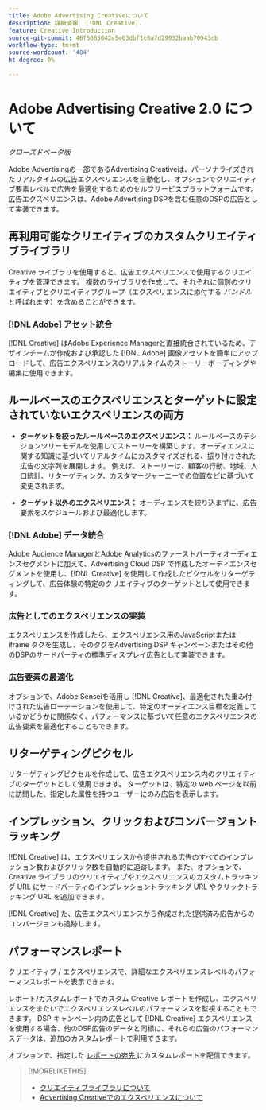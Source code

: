 ```yaml
---
title: Adobe Advertising Creativeについて
description: 詳細情報  [!DNL Creative].
feature: Creative Introduction
source-git-commit: 46f5665642e5e03dbf1c0a7d29032baab70943cb
workflow-type: tm+mt
source-wordcount: '484'
ht-degree: 0%

---
```


# Adobe Advertising Creative 2.0 について

*クローズドベータ版*

<!-- verify all and rewrite to include new stuff -->

Adobe Advertisingの一部であるAdvertising Creativeは、パーソナライズされたリアルタイムの広告エクスペリエンスを自動化し、オプションでクリエイティブ要素レベルで広告を最適化するためのセルフサービスプラットフォームです。<!-- Verify --> 広告エクスペリエンスは、Adobe Advertising DSPを含む任意のDSPの広告として実装できます。

## 再利用可能なクリエイティブのカスタムクリエイティブライブラリ

Creative ライブラリを使用すると、広告エクスペリエンスで使用するクリエイティブを管理できます。 複数のライブラリを作成して、それぞれに個別のクリエイティブとクリエイティブグループ（エクスペリエンスに添付する *バンドル* と呼ばれます）を含めることができます。

### [!DNL Adobe] アセット統合

[!DNL Creative] はAdobe Experience Managerと直接統合されているため、デザインチームが作成および承認した [!DNL Adobe] 画像アセットを簡単にアップロードして、広告エクスペリエンスのリアルタイムのストーリーボーディングや編集に使用できます。

## ルールベースのエクスペリエンスとターゲットに設定されていないエクスペリエンスの両方

* **ターゲットを絞ったルールベースのエクスペリエンス：** ルールベースのデシジョンツリーモデルを使用してストーリーを構築します。オーディエンスに関する知識に基づいてリアルタイムにカスタマイズされる、振り付けされた広告の文字列を展開します。 例えば、ストーリーは、顧客の行動、地域、人口統計、リターゲティング、カスタマージャーニーでの位置などに基づいて変更されます。

* **ターゲット以外のエクスペリエンス：** オーディエンスを絞り込まずに、広告要素をスケジュールおよび最適化します。

### [!DNL Adobe] データ統合

Adobe Audience ManagerとAdobe Analyticsのファーストパーティオーディエンスセグメントに加えて、Advertising Cloud DSP で作成したオーディエンスセグメントを使用し、[!DNL Creative] を使用して作成したピクセルをリターゲティングして、広告体験の特定のクリエイティブのターゲットとして使用できます。<!-- Advertiser should be able to target all segments that are available in DSP for targeting -->

### 広告としてのエクスペリエンスの実装

エクスペリエンスを作成したら、エクスペリエンス用のJavaScriptまたは iframe タグを生成し、そのタグをAdvertising DSP キャンペーンまたはその他のDSPのサードパーティの標準ディスプレイ広告として実装できます。<!-- Will add video and other ad formats; not sure if they'll be available for both standard and dynamic ads. -->

### 広告要素の最適化

オプションで、Adobe Senseiを活用し [!DNL Creative]、最適化された重み付けされた広告ローテーションを使用して、特定のオーディエンス目標を定義しているかどうかに関係なく、パフォーマンスに基づいて任意のエクスペリエンスの広告要素を最適化することもできます。

<!--
[!DNL Creative] serves first-party ads and triggers third-party ads for the experience based on the specified targeting (when applicable), scheduling, ad rotation, and optimization goal options 
-->

## リターゲティングピクセル

リターゲティングピクセルを作成して、広告エクスペリエンス内のクリエイティブのターゲットとして使用できます。 ターゲットは、特定の web ページを以前に訪問した、指定した属性を持つユーザーにのみ広告を表示します。

## インプレッション、クリックおよびコンバージョントラッキング

[!DNL Creative] は、エクスペリエンスから提供される広告のすべてのインプレッション数およびクリック数を自動的に追跡します。 また、オプションで、Creative ライブラリのクリエイティブやエクスペリエンスのカスタムトラッキング URL にサードパーティのインプレッショントラッキング URL やクリックトラッキング URL を追加できます。

[!DNL Creative] た、広告エクスペリエンスから作成された提供済み広告からのコンバージョンも追跡します。<!-- Verify wording; anything important to add here? We do track them for all users, right? Or is it optional?  -->

<!--
 [Don't need to mention] When an ad is served, the DSP that buys the ad first tracks the impression, and then passes the impression information to [!DNL Creative]. [!DNL Creative] first tracks a click on an ad, and it then passes the click information
to the DSP.
-->

## パフォーマンスレポート

クリエイティブ / エクスペリエンスで、詳細なエクスペリエンスレベルのパフォーマンスレポートを表示できます。

レポート/カスタムレポートでカスタム Creative レポートを作成し、エクスペリエンスをまたいでエクスペリエンスレベルのパフォーマンスを監視することもできます。 DSP キャンペーン内の広告として [!DNL Creative] エクスペリエンスを使用する場合、他のDSP広告のデータと同様に、それらの広告のパフォーマンスデータは、追加のカスタムレポートで利用できます。<!-- Verify that [!DNL Creative] users have access to ALL other reports. -->

オプションで、指定した [ レポートの宛先 ](/help/dsp/reports/report-destinations/report-destination-about.md) にカスタムレポートを配信できます。

<!--
>* [Overview of implementing Adobe Advertising Creative](/help/creative/introduction/implementation-overview.md)
>* [How the user interface is organized](/help/creative/introduction/ui.md)
-->

>[!MORELIKETHIS]
>
>* [ クリエイティブライブラリについて ](/help/creative/creative-libraries/creative-libraries-about.md)
>* [Advertising Creativeでのエクスペリエンスについて ](/help/creative/experiences/experience-about.md)
